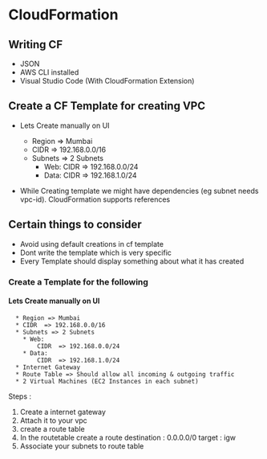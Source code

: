 # CloudFormation

## Writing CF
  * JSON
  * AWS CLI installed
  * Visual Studio Code (With CloudFormation Extension)


## Create a CF Template for creating VPC
  * Lets Create manually on UI
      * Region => Mumbai
      * CIDR  => 192.168.0.0/16
      * Subnets => 2 Subnets
        * Web:
            CIDR  => 192.168.0.0/24
        * Data:
            CIDR  => 192.168.1.0/24

  * While Creating template we might have dependencies (eg subnet needs vpc-id). CloudFormation supports references 

## Certain things to consider
* Avoid using default creations in cf template
* Dont write the template which is very specific
* Every Template should display something about what it has created

### Create a Template for the following

#### Lets Create manually on UI
      * Region => Mumbai
      * CIDR  => 192.168.0.0/16
      * Subnets => 2 Subnets
        * Web:
            CIDR  => 192.168.0.0/24
        * Data:
            CIDR  => 192.168.1.0/24
      * Internet Gateway
      * Route Table => Should allow all incoming & outgoing traffic
      * 2 Virtual Machines (EC2 Instances in each subnet)


Steps :
1. Create a internet gateway
2. Attach it to your vpc
3. create a route table
4. In the routetable create a route 
    destination : 0.0.0.0/0
    target : igw
5. Associate your subnets to route table